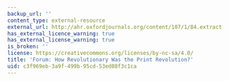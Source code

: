 ```yaml
---
backup_url: ''
content_type: external-resource
external_url: http://ahr.oxfordjournals.org/content/107/1/84.extract
has_external_licence_warning: true
has_external_license_warning: true
is_broken: ''
license: https://creativecommons.org/licenses/by-nc-sa/4.0/
title: 'Forum: How Revolutionary Was the Print Revolution?'
uid: c3f969eb-3a9f-499b-95cd-53ed08f3c1ca
---
```


